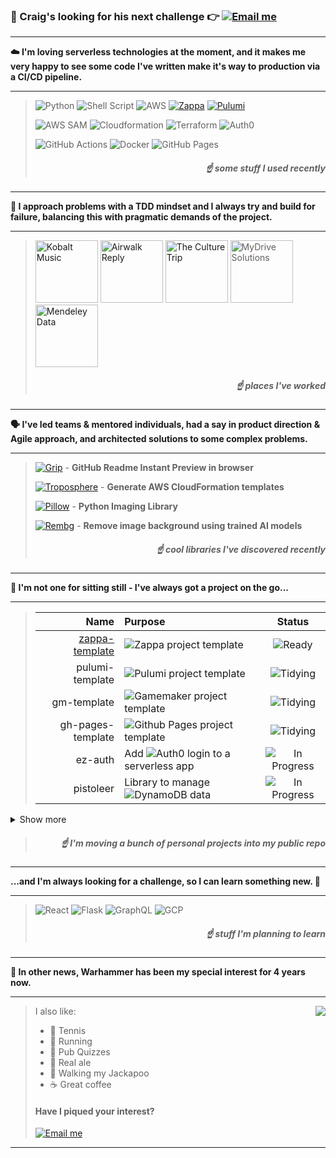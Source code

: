 ### 👋  Craig's looking for his next challenge :point_right: [![Email me][email]](mailto:craig.tubb.57@gmail.com "craig.tubb.57@gmail.com")

---
__:cloud: I'm loving serverless technologies at the moment, and it makes me very happy to see some code I've written make it's way to production via a CI/CD pipeline.__

---

> ![Python][python] ![Shell Script][shell] ![AWS][aws] [![Zappa][zappa]](https://github.com/zappa/Zappa "Go to Github project") [![Pulumi][pulumi]](https://www.pulumi.com/ "Go to Website")
>
> ![AWS SAM][sam] ![Cloudformation][cloudformation] ![Terraform][terraform] ![Auth0][auth0]
>
> ![GitHub Actions][githubactions] ![Docker][docker] ![GitHub Pages][githubpages]
> ##### <p align="right">:point_up: some stuff I used recently</p>

---
__:pencil: I approach problems with a TDD mindset and I always try and build for failure, balancing this with pragmatic demands of the project.__

---

> <a href="https://www.kobaltmusic.com/"><img src="https://www.musicbusinessworldwide.com/files/2023/07/Kobalt-logo.jpg" width="100" alt="Kobalt Music"></a> <a href="https://airwalkreply.com/"><img src="https://airwalkreply.com/assets/Airwalk-Reply-Colour-Logo.svg" width="100" alt="Airwalk Reply"></a> <a href="https://theculturetrip.com/"><img src="https://theculturetrip.com/img/ct-full.svg" width="100" alt="The Culture Trip"></a> <img src="https://www.the-digital-insurer.com/wp-content/uploads/2019/04/MyDrive_Solutions_logo.png" width="100" alt="MyDrive Solutions"> <a href="https://data.mendeley.com/"><img src="https://scicrunch.org/upload/resource-images/15671.png" width="100" alt="Mendeley Data"></a>
> ##### <p align="right">:point_up: places I've worked</p>

---
__:speaking_head: I've led teams & mentored individuals, had a say in product direction & Agile approach, and architected solutions to some complex problems.__

---

> [![Grip][grip]](https://github.com/joeyespo/grip "Go to Github repo") - __GitHub Readme Instant Preview in browser__
>
> [![Troposphere][troposphere]](https://github.com/cloudtools/troposphere "Go to Github repo") - __Generate AWS CloudFormation templates__
>
> [![Pillow][pillow]](https://github.com/python-pillow/Pillow "Go to Github repo") - __Python Imaging Library__
>
> [![Rembg][rembg]](https://github.com/danielgatis/rembg "Go to Github repo") - __Remove image background using trained AI models__
> ##### <p align="right">:point_up: cool libraries I've discovered recently</p>

---
__:runner: I'm not one for sitting still - I've always got a project on the go...__

---

> | Name                                                            | Purpose                                         | Status
> | --------------------------------------------------------------: | :---------------------------------------------- | :----:
> | [zappa-template](https://github.com/craigtubb57/zappa-template) | ![Zappa][zappa] project template                | ![Ready][ready]
> | pulumi-template                                                 | ![Pulumi][pulumi] project template              | ![Tidying][tidying]
> | gm-template                                                     | ![Gamemaker][gamemaker] project template        | ![Tidying][tidying]
> | gh-pages-template                                               | ![Github Pages][githubpages] project template   | ![Tidying][tidying]
> | ez-auth                                                         | Add ![Auth0][auth0] login to a serverless app   | ![In Progress][inprogress]
> | pistoleer                                                       | Library to manage ![DynamoDB][dynamodb] data    | ![In Progress][inprogress]
<details>
  <summary>Show more</summary>

> | Name                                                            | Purpose                                         | Status
> | --------------------------------------------------------------: | :---------------------------------------------- | :----:
> | py-util                                                         | Utility functions for ![Python][python]         | ![In Progress][inprogress]
> | imengine                                                        | Process images in a variety of ways             | ![In Progress][inprogress]
> | cloudformation-example                                          | ![Cloudformation][cloudformation] example       | ![Todo][todo]
> | sam-example                                                     | ![AWS SAM][sam] example                         | ![Todo][todo]
> | troposphere-example                                             | ![Troposphere][troposphere] example             | ![Todo][todo]
> | terraform-example                                               | ![Terraform][terraform] example                 | ![Todo][todo]
> | flask-example                                                   | ![Flask][flask] example                         | ![Learn][learn]
> | react-example                                                   | ![React][react] example                         | ![Learn][learn]
> | graphql-example                                                 | ![GraphQL][graphql] example                     | ![Learn][learn]

</details>

>
> ##### <p align="right">:point_up: I'm moving a bunch of personal projects into my public repo</p>

---
__...and I'm always looking for a challenge, so I can learn something new. :brain:__

---

> ![React][react] ![Flask][flask] ![GraphQL][graphql] ![GCP][gcp]
> ##### <p align="right">:point_up: stuff I'm planning to learn</p>

---
__:newspaper: In other news, Warhammer has been my special interest for 4 years now.__

---

> <img align="right" src="https://media1.giphy.com/media/mYKZGGKpcOT59x65S9/giphy.gif" />
>
> I also like:
> * :tennis: Tennis
> * :running: Running
> * :page_with_curl: Pub Quizzes
> * :beer: Real ale
> * :dog: Walking my Jackapoo
> * :coffee: Great coffee
>
> #### Have I piqued your interest?
> [![Email me][email]](mailto:craig.tubb.57@gmail.com "craig.tubb.57@gmail.com")

---

[email]: https://img.shields.io/badge/Email%20me-EA4335?style=for-the-badge&logo=gmail&logoColor=white

[python]: https://img.shields.io/badge/python-3670A0?style=for-the-badge&logo=python&logoColor=ffdd54 "Python"
[shell]: https://img.shields.io/badge/shell-%23121011.svg?style=for-the-badge&logo=gnu-bash&logoColor=white
[aws]: https://img.shields.io/badge/AWS-%23FF9900.svg?style=for-the-badge&logo=amazon-aws&logoColor=white
[zappa]: https://img.shields.io/badge/Zappa-red?style=for-the-badge
[pulumi]: https://img.shields.io/badge/Pulumi-8A3391?style=for-the-badge&logo=pulumi&logoColor=white

[sam]: https://img.shields.io/badge/AWS%20SAM-F89A02?style=for-the-badge
[cloudformation]: https://img.shields.io/badge/Cloudformation-789E3F?style=for-the-badge
[terraform]: https://img.shields.io/badge/terraform-844FBA?logo=terraform&logoColor=white&style=for-the-badge
[auth0]: https://img.shields.io/badge/auth0-EB5424?logo=auth0&logoColor=white&style=for-the-badge

[githubactions]: https://img.shields.io/badge/github%20actions-2671E5.svg?style=for-the-badge&logo=githubactions&logoColor=white
[docker]: https://img.shields.io/badge/docker-0db7ed.svg?style=for-the-badge&logo=docker&logoColor=white
[githubpages]: https://img.shields.io/badge/github%20pages-222222.svg?style=for-the-badge&logo=githubpages&logoColor=white

[grip]: https://img.shields.io/badge/Grip-2F7BBC?style=for-the-badge
[troposphere]: https://img.shields.io/badge/Troposphere-000000?style=for-the-badge
[pillow]: https://img.shields.io/badge/Pillow-E0B634?style=for-the-badge
[rembg]: https://img.shields.io/badge/Rembg-FCBFFB?style=for-the-badge

[react]: https://img.shields.io/badge/React-61DAFB?style=for-the-badge&logo=react&logoColor=black
[flask]: https://img.shields.io/badge/Flask-000000?style=for-the-badge&logo=flask&logoColor=white
[gcp]: https://img.shields.io/badge/Google%20Cloud%20Platform-4285F4?style=for-the-badge&logo=googlecloud&logoColor=white
[graphql]: https://img.shields.io/badge/GraphQL-E10098?style=for-the-badge&logo=graphql&logoColor=white

[gamemaker]: https://img.shields.io/badge/Gamemaker-000000?style=for-the-badge&logo=gamemaker&logoColor=white
[dynamodb]: https://img.shields.io/badge/DynamoDB-4053D6?style=for-the-badge&logo=amazondynamodb&logoColor=white

[ready]: https://img.shields.io/badge/Ready-197D54?style=for-the-badge
[tidying]: https://img.shields.io/badge/Tidying-F68512?style=for-the-badge
[inprogress]: https://img.shields.io/badge/In%20Progress-F5C417?style=for-the-badge
[todo]: https://img.shields.io/badge/Todo-356ADE?style=for-the-badge
[learn]: https://img.shields.io/badge/Learn-5B7282?style=for-the-badge
